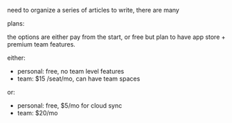 need to organize a series of articles to write, there are many

plans:

the options are either pay from the start, or free but plan to have app store + premium team features.

either:

- personal: free, no team level features
- team: \$15 /seat/mo, can have team spaces

or:

- personal: free, \$5/mo for cloud sync
- team: \$20/mo
